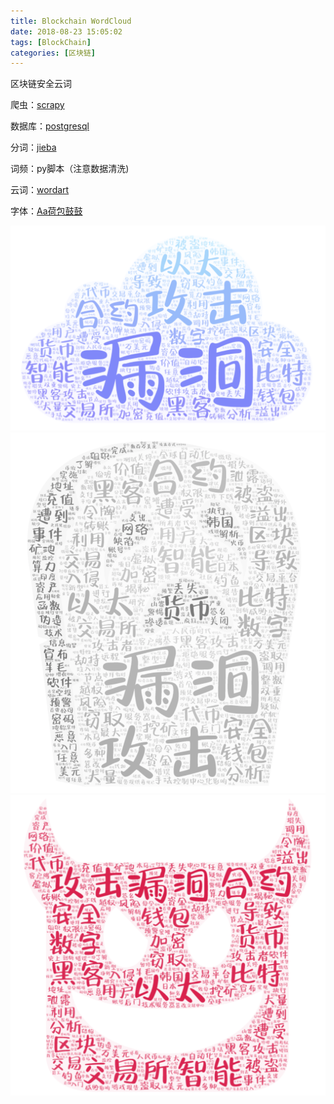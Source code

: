 ```yaml
---
title: Blockchain WordCloud
date: 2018-08-23 15:05:02
tags: [BlockChain]
categories: [区块链]
---
```


区块链安全云词

<!-- more -->

爬虫：[scrapy](https://scrapy.org/)

数据库：[postgresql](https://www.postgresql.org/)

分词：[jieba](https://github.com/fxsjy/jieba)

词频：py脚本（注意数据清洗)

云词：[wordart](https://wordart.com/)

字体：[Aa荷包鼓鼓](http://www.fonts.net.cn/font-35444108845.html)

![](Blockchain-WordCloud/1.png)
![](Blockchain-WordCloud/2.png)
![](Blockchain-WordCloud/3.png)